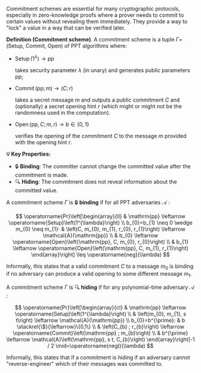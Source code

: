 Commitment schemes are essential for many cryptographic protocols, especially in zero-knowledge proofs where a prover needs to commit to certain values without revealing them immediately. They provide a way to "lock" a value in a way that can be verified later.

<div class="md:hidden">

**Definition (Commitment scheme)**. A commitment scheme is a tuple $\Gamma=$ (Setup, Commit, Open) of PPT algorithms where:

- $\operatorname{Setup}\left(1^{\lambda}\right) \rightarrow \mathrm{pp}$

  takes security parameter $\lambda$ (in unary) and generates public parameters $\mathrm{pp}$;

- $\operatorname{Commit} (\mathrm{pp} ; m) \rightarrow(C ; r)$

  takes a secret message $m$ and outputs a public commitment $C$ and (optionally) a secret opening hint $r$ (which might or might not be the randomness used in the computation).

- $\operatorname{Open} (\mathrm{pp}, C ; m, r) \rightarrow b \in\{0,1\}$

  verifies the opening of the commitment $C$ to the message $m$ provided with the opening hint $r$.

</div>

**💡 Key Properties:**

- 🔒 **Binding**: The committer cannot change the committed value after the commitment is made.
- 🔍 **Hiding**: The commitment does not reveal information about the committed value.

A commitment scheme $\Gamma$ is 🔒 **binding** if for all $\mathrm{PPT}$ adversaries $\mathcal{A}$ :

$$
\operatorname{Pr}\left[\begin{array}{ll}
& \mathrm{pp} \leftarrow \operatorname{Setup}\left(1^{\lambda}\right) \\
b_{0}=b_{1} \neq 0 \wedge m_{0} \neq m_{1}: & \left(C, m_{0}, m_{1}, r_{0}, r_{1}\right) \leftarrow \mathcal{A}(\mathrm{pp}) \\
& b_{0} \leftarrow \operatorname{Open}\left(\mathrm{pp}, C, m_{0}, r_{0}\right) \\
& b_{1} \leftarrow \operatorname{Open}\left(\mathrm{pp}, C, m_{1}, r_{1}\right)
\end{array}\right] \leq \operatorname{neg}(\lambda)
$$

Informally, this states that a valid commitment $C$ to a message $m_{0}$ is binding if no adversary can produce a valid opening to some different message $m_{1}$.

A commitment scheme $\Gamma$ is 🔍 **hiding** if for any polynomial-time adversary $\mathcal{A}$ :

$$
\operatorname{Pr}\left[\begin{array}{cl}
& \mathrm{pp} \leftarrow \operatorname{Setup}\left(1^{\lambda}\right) \\
& \left(m_{0}, m_{1}, s t\right) \leftarrow \mathcal{A}(\mathrm{pp}) \\
b_{0}=b^{\prime}: & b \stackrel{\$}{\leftarrow}\{0,1\} \\
& \left(C_{b} ; r_{b}\right) \leftarrow \operatorname{Commit}\left(\mathrm{pp} ; m_{b}\right) \\
& b^{\prime} \leftarrow \mathcal{A}\left(\mathrm{pp}, s t, C_{b}\right)
\end{array}\right]-1 / 2 \mid=\operatorname{negl}(\lambda)
$$

Informally, this states that if a commitment is hiding if an adversary cannot "reverse-engineer" which of their messages was committed to.
